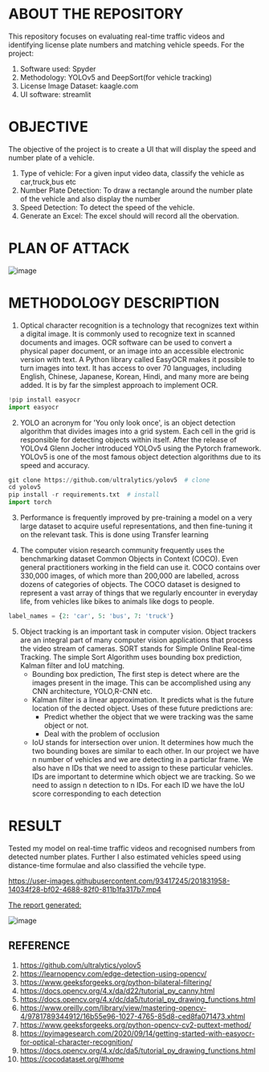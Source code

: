 # ABOUT THE REPOSITORY
This repository focuses on evaluating real-time traffic videos and identifying license plate numbers and matching vehicle speeds.
For the project: 
1. Software used: Spyder
2. Methodology: YOLOv5 and DeepSort(for vehicle tracking)
3. License Image Dataset: kaagle.com
4. UI software: streamlit

# OBJECTIVE
The objective of the project is to create a UI that will display the speed and number plate of a vehicle.
1. Type of vehicle: For a given input video data, classify the vehicle as car,truck,bus etc
2. Number Plate Detection: To draw a rectangle around the number plate of the vehicle and also display the number 
3. Speed Detection: To detect the speed of the vehicle. 
4. Generate an Excel: The excel should  will record all the obervation.

# PLAN OF ATTACK
![image](https://user-images.githubusercontent.com/93417245/201829005-49d3f136-aeb9-4da2-8c0b-c9f99d68c39b.png)

# METHODOLOGY DESCRIPTION
1. Optical character recognition is a technology that recognizes text within a digital image. It is commonly used to recognize text in scanned documents and images. OCR software can be used to convert a physical paper document, or an image into an accessible electronic version with text. A Python library called EasyOCR makes it possible to turn images into text. It has access to over 70 languages, including English, Chinese, Japanese, Korean, Hindi, and many more are being added. It is by far the simplest approach to implement OCR.
```python
!pip install easyocr
import easyocr
```

2. YOLO an acronym for 'You only look once', is an object detection algorithm that divides images into a grid system. Each cell in the grid is responsible for detecting objects within itself. After the release of YOLOv4 Glenn Jocher introduced YOLOv5 using the Pytorch framework. YOLOv5 is one of the most famous object detection algorithms due to its speed and accuracy.
```python
git clone https://github.com/ultralytics/yolov5  # clone
cd yolov5
pip install -r requirements.txt  # install
import torch
```

3. Performance is frequently improved by pre-training a model on a very large dataset to acquire useful representations, and then fine-tuning it on the relevant task. This is done using Transfer learning

4. The computer vision research community frequently uses the benchmarking dataset Common Objects in Context (COCO). Even general practitioners working in the field can use it. COCO contains over 330,000 images, of which more than 200,000 are labelled, across dozens of categories of objects. The COCO dataset is designed to represent a vast array of things that we regularly encounter in everyday life, from vehicles like bikes to animals like dogs to people.
```python 
label_names = {2: 'car', 5: 'bus', 7: 'truck'}
```


5. Object tracking is an important task in computer vision. Object trackers are an integral part of many computer vision applications that process the video stream of cameras.  SORT stands for Simple Online Real-time Tracking. The simple Sort Algorithm uses bounding box prediction, Kalman filter and IoU matching. 
    * Bounding box prediction, The first step is detect where are the images present in the image. This can be accomplished using any CNN architecture, YOLO,R-CNN etc.
    * Kalman filter is a linear approximation. It predicts what is the future location of the dected object. Uses of these future predictions are:
        * Predict whether the object that we were tracking was the same object or not. 
        * Deal with the problem of occlusion
    * IoU stands for intersection over union. It determines how much the two bounding boxes are similar to each other. In our project we have n number of vehicles and  we are detecting in a particlar frame. We also have n IDs that we need to assign to these particular vehicles. IDs are important to determine which object we are tracking. So we need to assign n detection to n IDs. For each ID we have the IoU score corresponding to each detection


# RESULT
Tested my model on real-time traffic videos and recognised numbers from detected number plates. Further I also estimated vehicles speed using distance-time formulae and also classified the vehcile type.




https://user-images.githubusercontent.com/93417245/201831958-14034f28-bf02-4688-82f0-811b1fa317b7.mp4



<u>The report generated:</u>

![image](https://user-images.githubusercontent.com/93417245/201830703-2300163d-0b3f-47f9-a988-52528aac944a.png)




























## REFERENCE 
1. https://github.com/ultralytics/yolov5
2. https://learnopencv.com/edge-detection-using-opencv/
3. https://www.geeksforgeeks.org/python-bilateral-filtering/
4. https://docs.opencv.org/4.x/da/d22/tutorial_py_canny.html
5. https://docs.opencv.org/4.x/dc/da5/tutorial_py_drawing_functions.html                                          
6. https://www.oreilly.com/library/view/mastering-opencv-4/9781789344912/16b55e96-1027-4765-85d8-ced8fa071473.xhtml                                 
7. https://www.geeksforgeeks.org/python-opencv-cv2-puttext-method/                                                  
8. https://pyimagesearch.com/2020/09/14/getting-started-with-easyocr-for-optical-character-recognition/                                                           
9. https://docs.opencv.org/4.x/dc/da5/tutorial_py_drawing_functions.html
10. https://cocodataset.org/#home

